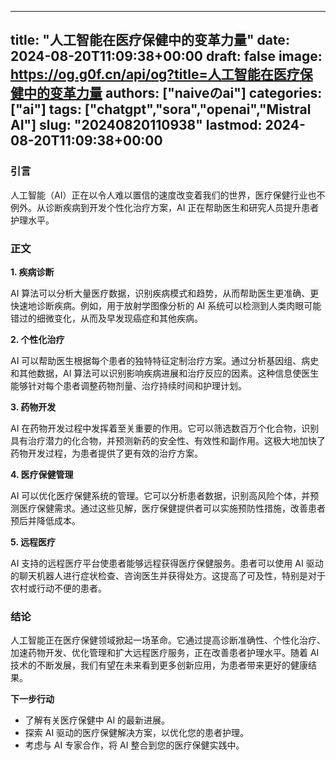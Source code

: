 
---
title: "人工智能在医疗保健中的变革力量"
date: 2024-08-20T11:09:38+00:00
draft: false
image: https://og.g0f.cn/api/og?title=人工智能在医疗保健中的变革力量
authors: ["naiveのai"]
categories: ["ai"]
tags: ["chatgpt","sora","openai","Mistral AI"]
slug: "20240820110938"
lastmod: 2024-08-20T11:09:38+00:00
---
### 引言

人工智能（AI）正在以令人难以置信的速度改变着我们的世界，医疗保健行业也不例外。从诊断疾病到开发个性化治疗方案，AI 正在帮助医生和研究人员提升患者护理水平。

### 正文

**1. 疾病诊断**

AI 算法可以分析大量医疗数据，识别疾病模式和趋势，从而帮助医生更准确、更快速地诊断疾病。例如，用于放射学图像分析的 AI 系统可以检测到人类肉眼可能错过的细微变化，从而及早发现癌症和其他疾病。

**2. 个性化治疗**

AI 可以帮助医生根据每个患者的独特特征定制治疗方案。通过分析基因组、病史和其他数据，AI 算法可以识别影响疾病进展和治疗反应的因素。这种信息使医生能够针对每个患者调整药物剂量、治疗持续时间和护理计划。

**3. 药物开发**

AI 在药物开发过程中发挥着至关重要的作用。它可以筛选数百万个化合物，识别具有治疗潜力的化合物，并预测新药的安全性、有效性和副作用。这极大地加快了药物开发过程，为患者提供了更有效的治疗方案。

**4. 医疗保健管理**

AI 可以优化医疗保健系统的管理。它可以分析患者数据，识别高风险个体，并预测医疗保健需求。通过这些见解，医疗保健提供者可以实施预防性措施，改善患者预后并降低成本。

**5. 远程医疗**

AI 支持的远程医疗平台使患者能够远程获得医疗保健服务。患者可以使用 AI 驱动的聊天机器人进行症状检查、咨询医生并获得处方。这提高了可及性，特别是对于农村或行动不便的患者。

### 结论

人工智能正在医疗保健领域掀起一场革命。它通过提高诊断准确性、个性化治疗、加速药物开发、优化管理和扩大远程医疗服务，正在改善患者护理水平。随着 AI 技术的不断发展，我们有望在未来看到更多创新应用，为患者带来更好的健康结果。

**下一步行动**

* 了解有关医疗保健中 AI 的最新进展。
* 探索 AI 驱动的医疗保健解决方案，以优化您的患者护理。
* 考虑与 AI 专家合作，将 AI 整合到您的医疗保健实践中。